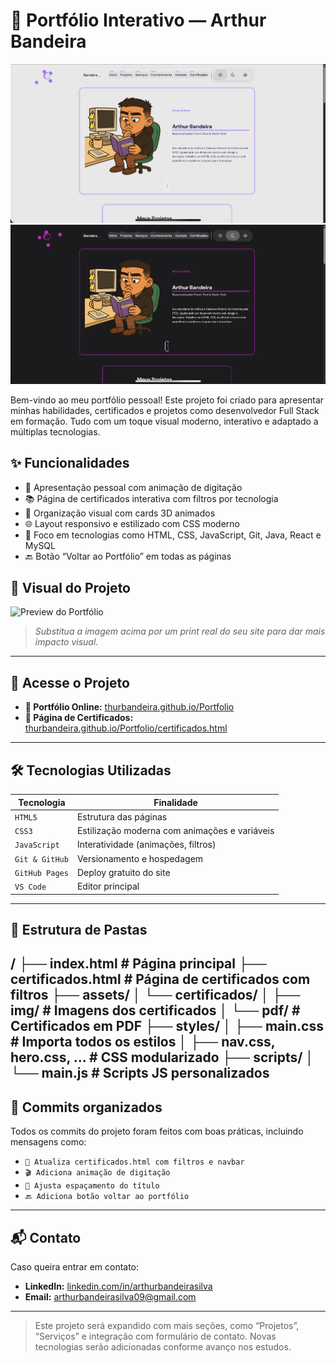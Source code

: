 # 💼 Portfólio Interativo — Arthur Bandeira

![Preview do Portfólio](./assets/images/preview1.png)
![Preview do Portfólio](./assets/images/preview2.png)

Bem-vindo ao meu portfólio pessoal! Este projeto foi criado para apresentar minhas habilidades, certificados e projetos como desenvolvedor Full Stack em formação. Tudo com um toque visual moderno, interativo e adaptado a múltiplas tecnologias.

## ✨ Funcionalidades

- 🎯 Apresentação pessoal com animação de digitação
- 📚 Página de certificados interativa com filtros por tecnologia
- 📂 Organização visual com cards 3D animados
- 🌐 Layout responsivo e estilizado com CSS moderno
- 🧠 Foco em tecnologias como HTML, CSS, JavaScript, Git, Java, React e MySQL
- 🔙 Botão “Voltar ao Portfólio” em todas as páginas

## 📸 Visual do Projeto

![Preview do Portfólio](https://user-images.githubusercontent.com/seu-usuario/preview.png)

> *Substitua a imagem acima por um print real do seu site para dar mais impacto visual.*

---

## 🚀 Acesse o Projeto

- **🔗 Portfólio Online:** [thurbandeira.github.io/Portfolio](https://thurbandeira.github.io/Portfolio/)
- **📑 Página de Certificados:** [thurbandeira.github.io/Portfolio/certificados.html](https://thurbandeira.github.io/Portfolio/certificados.html)

---

## 🛠️ Tecnologias Utilizadas

| Tecnologia | Finalidade |
|------------|------------|
| `HTML5`    | Estrutura das páginas |
| `CSS3`     | Estilização moderna com animações e variáveis |
| `JavaScript` | Interatividade (animações, filtros) |
| `Git & GitHub` | Versionamento e hospedagem |
| `GitHub Pages` | Deploy gratuito do site |
| `VS Code`  | Editor principal |

---

## 📁 Estrutura de Pastas
/
├── index.html # Página principal
├── certificados.html # Página de certificados com filtros
├── assets/
│ └── certificados/
│ ├── img/ # Imagens dos certificados
│ └── pdf/ # Certificados em PDF
├── styles/
│ ├── main.css # Importa todos os estilos
│ ├── nav.css, hero.css, ... # CSS modularizado
├── scripts/
│ └── main.js # Scripts JS personalizados
---

## 🧾 Commits organizados

Todos os commits do projeto foram feitos com boas práticas, incluindo mensagens como:

- `📜 Atualiza certificados.html com filtros e navbar`
- `🎬 Adiciona animação de digitação`
- `💄 Ajusta espaçamento do título`
- `🔙 Adiciona botão voltar ao portfólio`

---

## 📬 Contato

Caso queira entrar em contato:

- **LinkedIn:** [linkedin.com/in/arthurbandeirasilva](https://www.linkedin.com/in/arthurbandeirasilva)
- **Email:** arthurbandeirasilva09@gmail.com

---

> Este projeto será expandido com mais seções, como “Projetos”, “Serviços” e integração com formulário de contato. Novas tecnologias serão adicionadas conforme avanço nos estudos.


